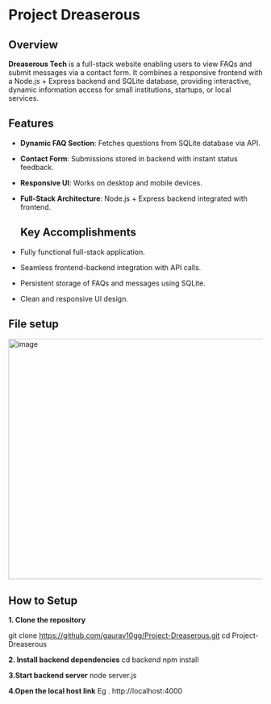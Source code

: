 # Project Dreaserous

## Overview
**Dreaserous Tech** is a full-stack website enabling users to view FAQs and submit messages via a contact form. It combines a responsive frontend with a Node.js + Express backend and SQLite database, providing interactive, dynamic information access for small institutions, startups, or local services.

## Features
- **Dynamic FAQ Section**: Fetches questions from SQLite database via API.  
- **Contact Form**: Submissions stored in backend with instant status feedback.  
- **Responsive UI**: Works on desktop and mobile devices.  
- **Full-Stack Architecture**: Node.js + Express backend integrated with frontend.

  ## Key Accomplishments
- Fully functional full-stack application.
- Seamless frontend-backend integration with API calls.
- Persistent storage of FAQs and messages using SQLite.
- Clean and responsive UI design.

## File setup 


<img width="810" height="477" alt="image" src="https://github.com/user-attachments/assets/80e7b24d-db28-47a7-9d12-85d02d8f2df0" />

## How to Setup 
**1. Clone the repository**

git clone https://github.com/gaurav10gg/Project-Dreaserous.git
cd Project-Dreaserous

**2. Install backend dependencies**
cd backend
npm install

**3.Start backend server**
node server.js

**4.Open the local host link**
Eg . http://localhost:4000
 

